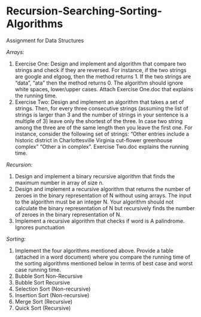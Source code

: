 # Recursion-Searching-Sorting-Algorithms
Assignment for Data Structures

*Arrays:*
1. Exercise One: Design and implement and algorithm that compare two strings and check if they are reversed. For instance, if the two strings are google and elgoog, then the method returns 1. If the two strings are “data”, “ata” then the method returns 0. The algorithm should ignore white spaces, lower/upper cases. Attach Exercise One.doc that explains the running time.
2. Exercise Two: Design and implement an algorithm that takes a set of strings. Then, for every three consecutive strings (assuming the list of strings is larger than 3 and the number of strings in your sentence is a multiple of 3) leave only the shortest of the three. In case two string among the three are of the same length then you leave the first one.
For instance, consider the following set of strings: “Other entries include a historic district in Charlottesville Virginia cut-flower greenhouse complex” “Other a in complex”. Exercise Two.doc explains the running time.

*Recursion:*
1. Design and implement a binary recursive algorithm that finds the maximum number in array of size n.
2. Design and implement a recursive algorithm that returns the number of zeroes in the binary representation of N without using arrays. The input to the algorithm must be an integer N. Your algorithm should not calculate the binary representation of N but recursively finds the number of zeroes in the binary representation of N. 
3. Implement a recursive algorithm that checks if word is A palindrome. Ignores punctuation

*Sorting:*
1. Implement the four algorithms mentioned above.
Provide a table (attached in a word document) where you compare the running time of the sorting algorithms mentioned below in terms of best case and worst case running time.
1. Bubble Sort Non-Recursive 
2. Bubble Sort Recursive 
3. Selection Sort (Non-recursive) 
4. Insertion Sort (Non-recursive) 
5. Merge Sort (Recursive)
6. Quick Sort (Recursive)

